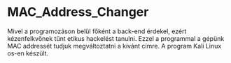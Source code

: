 # MAC_Address_Changer
Mivel a programozáson belül főként a back-end érdekel, ezért kézenfelkvőnek tűnt etikus hackelést tanulni. Ezzel a programmal a gépünk MAC addressét tudjuk megváltoztatni a kívánt címre. A program Kali Linux os-en készült.
